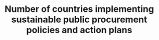 ---
title: 'Number  of  countries  implementing  sustainable  public  procurement  policies  and  action  plans'
permalink: /12-7-1/
sdg_goal: 12
layout: indicator
indicator: 12.7.1
indicator_variable: null
graph: null
graph_title: null
graph_type_description: null
graph_status_notes: 'Policy  Judgement'
variable_description: null
variable_notes: null
un_designated_tier: '3'
un_custodial_agency: UNEP
target_id: '12.7'
has_metadata: false
rationale_interpretation: 
goal_meta_link: 'http://unstats.un.org/sdgs/files/metadata-compilation/Metadata-Goal-12.pdf'
goal_meta_link_page: 10
indicator_name: 'Number  of  countries  implementing  sustainable  public  procurement  policies  and  action  plans'
target: 'Promote  public  procurement  practices  that  are  sustainable,  in  accordance  with  national  policies  and  priorities.'
indicator_definition: 
actual_indicator_available: null
actual_indicator_available_description: null
method_of_computation: ''
comments_and_limitations: null
periodicity: null
time_period: null
unit_of_measure: null
disaggregation_categories: null
disaggregation_geography: null
date_of_national_source_publication: null
date_metadata_updated: null
scheduled_update_by_national_source: null
scheduled_update_by_SDG_team: null
source_agency_staff_name: null
source_agency_staff_email: null
source_agency_survey_dataset: null
source_title: null
source_url: null
source_notes: null
international_and_national_references: null  

---